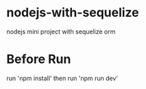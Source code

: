# nodejs-with-sequelize
nodejs mini project with sequelize orm
# Before Run
run 'npm install'
then run 'npm run dev'

